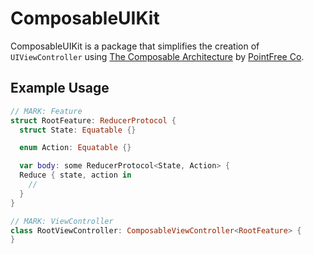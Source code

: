 # ComposableUIKit

ComposableUIKit is a package that simplifies the creation of `UIViewController` using [The Composable Architecture](https://github.com/pointfreeco/swift-composable-architecture) by [PointFree Co](https://www.pointfree.co).

## Example Usage

```swift
// MARK: Feature
struct RootFeature: ReducerProtocol {
  struct State: Equatable {}

  enum Action: Equatable {}

  var body: some ReducerProtocol<State, Action> {
  Reduce { state, action in
    //
  }
}

// MARK: ViewController
class RootViewController: ComposableViewController<RootFeature> {
}
```
